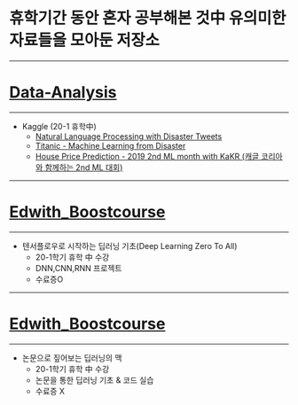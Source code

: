 # **휴학기간 동안 혼자 공부해본 것中 유의미한 자료들을 모아둔 저장소**
---
# [Data-Analysis](https://www.kaggle.com/)
---
- Kaggle (20-1 휴학中)
  - [Natural Language Processing with Disaster Tweets](https://www.kaggle.com/c/nlp-getting-started)
  - [Titanic - Machine Learning from Disaster](https://www.kaggle.com/c/titanic)
  - [House Price Prediction - 2019 2nd ML month with KaKR (캐글 코리아와 함께하는 2nd ML 대회)](https://www.kaggle.com/c/2019-2nd-ml-month-with-kakr/data?select=sample_submission.csv)
---
# [Edwith_Boostcourse](https://www.boostcourse.org/ai212/lecture/59475)
---
- 텐서플로우로 시작하는 딥러닝 기초(Deep Learning Zero To All)
  - 20-1학기 휴학 中 수강
  - DNN,CNN,RNN 프로젝트
  - 수료증O


---
# [Edwith_Boostcourse](https://www.edwith.org/deeplearningchoi/joinLectures/10979)
---
- 논문으로 짚어보는 딥러닝의 맥
  - 20-1학기 휴학 中 수강
  - 논문을 통한 딥러닝 기초 & 코드 실습  
  - 수료증 X 


